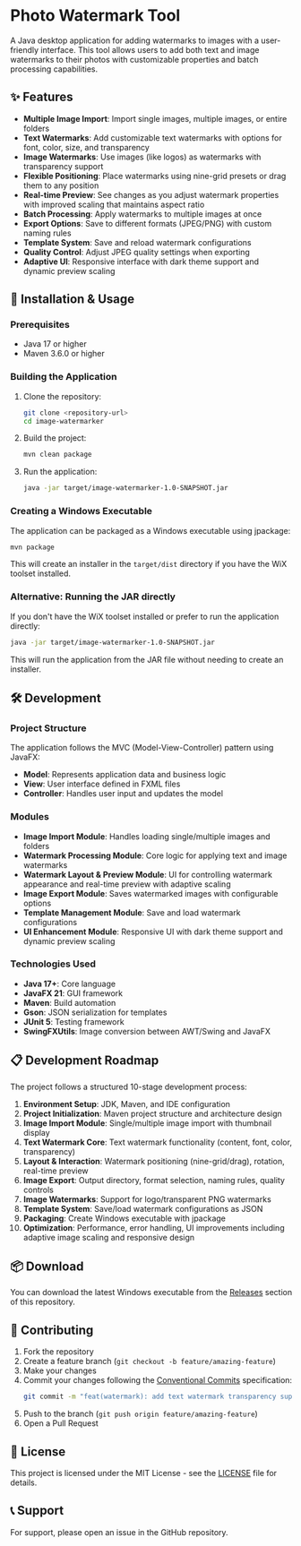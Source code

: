# Photo Watermark Tool

A Java desktop application for adding watermarks to images with a user-friendly interface. This tool allows users to add both text and image watermarks to their photos with customizable properties and batch processing capabilities.

## ✨ Features

- **Multiple Image Import**: Import single images, multiple images, or entire folders
- **Text Watermarks**: Add customizable text watermarks with options for font, color, size, and transparency
- **Image Watermarks**: Use images (like logos) as watermarks with transparency support
- **Flexible Positioning**: Place watermarks using nine-grid presets or drag them to any position
- **Real-time Preview**: See changes as you adjust watermark properties with improved scaling that maintains aspect ratio
- **Batch Processing**: Apply watermarks to multiple images at once
- **Export Options**: Save to different formats (JPEG/PNG) with custom naming rules
- **Template System**: Save and reload watermark configurations
- **Quality Control**: Adjust JPEG quality settings when exporting
- **Adaptive UI**: Responsive interface with dark theme support and dynamic preview scaling

## 🚀 Installation & Usage

### Prerequisites

- Java 17 or higher
- Maven 3.6.0 or higher

### Building the Application

1. Clone the repository:
   ```bash
   git clone <repository-url>
   cd image-watermarker
   ```

2. Build the project:
   ```bash
   mvn clean package
   ```

3. Run the application:
   ```bash
   java -jar target/image-watermarker-1.0-SNAPSHOT.jar
   ```

### Creating a Windows Executable

The application can be packaged as a Windows executable using jpackage:

```bash
mvn package
```

This will create an installer in the `target/dist` directory if you have the WiX toolset installed.

### Alternative: Running the JAR directly

If you don't have the WiX toolset installed or prefer to run the application directly:

```bash
java -jar target/image-watermarker-1.0-SNAPSHOT.jar
```

This will run the application from the JAR file without needing to create an installer.

## 🛠️ Development

### Project Structure

The application follows the MVC (Model-View-Controller) pattern using JavaFX:

- **Model**: Represents application data and business logic
- **View**: User interface defined in FXML files
- **Controller**: Handles user input and updates the model

### Modules

- **Image Import Module**: Handles loading single/multiple images and folders
- **Watermark Processing Module**: Core logic for applying text and image watermarks
- **Watermark Layout & Preview Module**: UI for controlling watermark appearance and real-time preview with adaptive scaling
- **Image Export Module**: Saves watermarked images with configurable options
- **Template Management Module**: Save and load watermark configurations
- **UI Enhancement Module**: Responsive UI with dark theme support and dynamic preview scaling

### Technologies Used

- **Java 17+**: Core language
- **JavaFX 21**: GUI framework
- **Maven**: Build automation
- **Gson**: JSON serialization for templates
- **JUnit 5**: Testing framework
- **SwingFXUtils**: Image conversion between AWT/Swing and JavaFX

## 📋 Development Roadmap

The project follows a structured 10-stage development process:

1. **Environment Setup**: JDK, Maven, and IDE configuration
2. **Project Initialization**: Maven project structure and architecture design
3. **Image Import Module**: Single/multiple image import with thumbnail display
4. **Text Watermark Core**: Text watermark functionality (content, font, color, transparency)
5. **Layout & Interaction**: Watermark positioning (nine-grid/drag), rotation, real-time preview
6. **Image Export**: Output directory, format selection, naming rules, quality controls
7. **Image Watermarks**: Support for logo/transparent PNG watermarks
8. **Template System**: Save/load watermark configurations as JSON
9. **Packaging**: Create Windows executable with jpackage
10. **Optimization**: Performance, error handling, UI improvements including adaptive image scaling and responsive design

## 📦 Download

You can download the latest Windows executable from the [Releases](https://github.com/Xiaolong-Dai/Photo-Watermark-2/releases) section of this repository.

## 🤝 Contributing

1. Fork the repository
2. Create a feature branch (`git checkout -b feature/amazing-feature`)
3. Make your changes
4. Commit your changes following the [Conventional Commits](https://www.conventionalcommits.org/) specification:
   ```bash
   git commit -m "feat(watermark): add text watermark transparency support"
   ```
5. Push to the branch (`git push origin feature/amazing-feature`)
6. Open a Pull Request

## 📄 License

This project is licensed under the MIT License - see the [LICENSE](LICENSE) file for details.

## 📞 Support

For support, please open an issue in the GitHub repository.